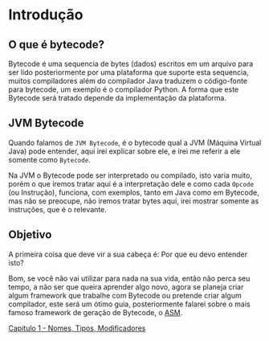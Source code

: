 # Introdução

## O que é bytecode?

Bytecode é uma sequencia de bytes (dados) escritos em um arquivo para ser lido posteriormente por uma plataforma que suporte esta sequencia, muitos compiladores além do compilador Java traduzem o código-fonte para bytecode, um exemplo é o compilador Python. A forma que este Bytecode será tratado depende da implementação da plataforma.

## JVM Bytecode

Quando falamos de `JVM Bytecode`, é o bytecode qual a JVM (Máquina Virtual Java) pode entender, aqui irei explicar sobre ele, e irei me referir a ele somente como `Bytecode`.

Na JVM o Bytecode pode ser interpretado ou compilado, isto varia muito, porém o que iremos tratar aqui é a interpretação dele e como cada `Opcode` (ou Instrução), funciona, com exemplos, tanto em Java como em Bytecode, mas não se preocupe, não iremos tratar bytes aqui, irei mostrar somente as instruções, que é o relevante.

## Objetivo

A primeira coisa que deve vir a sua cabeça é: Por que eu devo entender isto?

Bom, se você não vai utilizar para nada na sua vida, então não perca seu tempo, a não ser que queira aprender algo novo, agora se planeja criar algum framework que trabalhe com Bytecode ou pretende criar algum compilador, este será um ótimo guia, posteriormente falarei sobre o mais famoso framework de geração de Bytecode, o [ASM](http://asm.ow2.org/).

[Capitulo 1 - Nomes, Tipos, Modificadores](capitulo1/)
